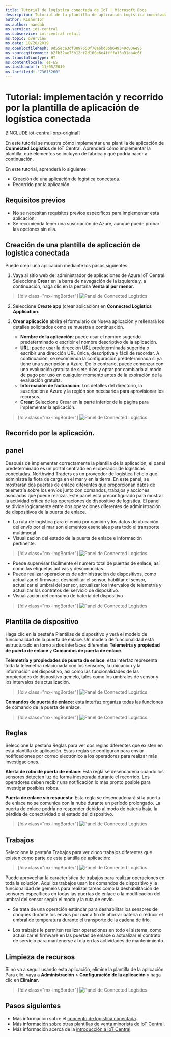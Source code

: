 ```yaml
---
title: Tutorial de logística conectada de IoT | Microsoft Docs
description: Tutorial de la plantilla de aplicación Logística conectada para IoT Central
author: KishorIoT
ms.author: nandab
ms.service: iot-central
ms.subservice: iot-central-retail
ms.topic: overview
ms.date: 10/20/2019
ms.openlocfilehash: 9d55eca3df8897650f78a6bd85b649349c806e95
ms.sourcegitcommit: b2fb32ae73b12cf2d180e6e4ffffa13a31aa4c6f
ms.translationtype: HT
ms.contentlocale: es-ES
ms.lasthandoff: 11/05/2019
ms.locfileid: "73615260"
---
```

# <a name="tutorial-deploy-and-walk-through-a-connected-logistics-application-template"></a>Tutorial: implementación y recorrido por la plantilla de aplicación de logística conectada

[!INCLUDE [iot-central-pnp-original](../../../includes/iot-central-pnp-original-note.md)]

En este tutorial se muestra cómo implementar una plantilla de aplicación de **Connected Logistics** de IoT Central. Aprenderá cómo implementar la plantilla, qué elementos se incluyen de fábrica y qué podría hacer a continuación.

En este tutorial, aprenderá lo siguiente: 
* Creación de una aplicación de logística conectada. 
* Recorrido por la aplicación. 

## <a name="prerequisites"></a>Requisitos previos
* No se necesitan requisitos previos específicos para implementar esta aplicación.
* Se recomienda tener una suscripción de Azure, aunque puede probar las opciones sin ella.

## <a name="create-connected-logistics-application-template"></a>Creación de una plantilla de aplicación de logística conectada
Puede crear una aplicación mediante los pasos siguientes:
1. Vaya al sitio web del administrador de aplicaciones de Azure IoT Central. Seleccione **Crear** en la barra de navegación de la izquierda y, a continuación, haga clic en la pestaña **Venta al por menor**.

> [!div class="mx-imgBorder"]
> ![Panel de Connected Logistics](./media/tutorial-iot-central-connected-logistics/iotc-retail-homepage.png)

2. Seleccione **Create app** (crear aplicación) en **Connected Logistics Application**.

3. **Crear aplicación** abrirá el formulario de Nueva aplicación y rellenará los detalles solicitados como se muestra a continuación.
   * **Nombre de la aplicación**: puede usar el nombre sugerido predeterminado o escribir el nombre descriptivo de la aplicación.
   * **URL**: puede usar la dirección URL predeterminada sugerida o escribir una dirección URL única, descriptiva y fácil de recordar. A continuación, se recomienda la configuración predeterminada si ya tiene una suscripción a Azure. De lo contrario, puede comenzar con una evaluación gratuita de siete días y optar por cambiarla al modo de pago por uso en cualquier momento antes de la expiración de la evaluación gratuita.
   * **Información de facturación**: Los detalles del directorio, la suscripción a Azure y la región son necesarios para aprovisionar los recursos.
   * **Crear**: Seleccione Crear en la parte inferior de la página para implementar la aplicación.

> [!div class="mx-imgBorder"]
> ![Panel de Connected Logistics](./media/tutorial-iot-central-connected-logistics/connected-logistics-app-create.png)

## <a name="walk-through-the-application"></a>Recorrido por la aplicación. 

## <a name="dashboard"></a>panel

Después de implementar correctamente la plantilla de la aplicación, el panel predeterminado es un portal centrado en el operador de logísticas conectadas. Northwind Traders es un proveedor de logística ficticio que administra la flota de carga en el mar y en la tierra. En este panel, se mostrarán dos puertas de enlace diferentes que proporcionan datos de telemetría sobre los envíos junto con comandos, trabajos y acciones asociadas que puede realizar. Este panel está preconfigurado para mostrar la actividad crítica de las operaciones de dispositivo de logística.
El panel se divide lógicamente entre dos operaciones diferentes de administración de dispositivos de la puerta de enlace. 
   * La ruta de logística para el envío por camión y los datos de ubicación del envío por el mar son elementos esenciales para todo el transporte multimodal
   * Visualización del estado de la puerta de enlace e información pertinente. 

> [!div class="mx-imgBorder"]
> ![Panel de Connected Logistics](./media/tutorial-iot-central-connected-logistics/connected-logistics-dashboard1.png)

   * Puede supervisar fácilmente el número total de puertas de enlace, así como las etiquetas activas y desconocidas.
   * Puede realizar operaciones de administración de dispositivos, como actualizar el firmware, deshabilitar el sensor, habilitar el sensor, actualizar el umbral del sensor, actualizar los intervalos de telemetría y actualizar los contratos del servicio de dispositivo.
   * Visualización del consumo de batería del dispositivo

> [!div class="mx-imgBorder"]
> ![Panel de Connected Logistics](./media/tutorial-iot-central-connected-logistics/connected-logistics-dashboard2.png)

## <a name="device-template"></a>Plantilla de dispositivo

Haga clic en la pestaña Plantillas de dispositivo y verá el modelo de funcionalidad de la puerta de enlace. Un modelo de funcionalidad está estructurado en torno a dos interfaces diferentes **Telemetría y propiedad de puerta de enlace** y **Comandos de puerta de enlace**.

**Telemetría y propiedades de puerta de enlace**: esta interfaz representa toda la telemetría relacionada con los sensores, la ubicación y la información del dispositivo, así como las funcionalidades de las propiedades de dispositivo gemelo, tales como los umbrales de sensor y los intervalos de actualización.

> [!div class="mx-imgBorder"]
> ![Panel de Connected Logistics](./media/tutorial-iot-central-connected-logistics/connected-logistics-devicetemplate1.png)

**Comandos de puerta de enlace**: esta interfaz organiza todas las funciones de comando de la puerta de enlace.

> [!div class="mx-imgBorder"]
> ![Panel de Connected Logistics](./media/tutorial-iot-central-connected-logistics/connected-logistics-devicetemplate2.png)

## <a name="rules"></a>Reglas
Seleccione la pestaña Reglas para ver dos reglas diferentes que existen en esta plantilla de aplicación. Estas reglas se configuran para enviar notificaciones por correo electrónico a los operadores para realizar más investigaciones.
 
**Alerta de robo de puerta de enlace**: Esta regla se desencadena cuando los sensores detectan luz de forma inesperada durante el recorrido. Los operadores deben recibir una notificación lo más pronto posible para investigar posibles robos.
 
**Puerta de enlace sin respuesta**: Esta regla se desencadenará si la puerta de enlace no se comunica con la nube durante un período prolongado. La puerta de enlace podría no responder debido al modo de batería baja, la pérdida de conectividad o el estado del dispositivo.

> [!div class="mx-imgBorder"]
> ![Panel de Connected Logistics](./media/tutorial-iot-central-connected-logistics/connected-logistics-rules.png)

## <a name="jobs"></a>Trabajos
Seleccione la pestaña Trabajos para ver cinco trabajos diferentes que existen como parte de esta plantilla de aplicación:

> [!div class="mx-imgBorder"]
> ![Panel de Connected Logistics](./media/tutorial-iot-central-connected-logistics/connected-logistics-jobs.png)

Puede aprovechar la característica de trabajos para realizar operaciones en toda la solución. Aquí los trabajos usan los comandos de dispositivo y la funcionalidad de gemelos para realizar tareas como la deshabilitación de sensores específicos en todas las puertas de enlace o la modificación del umbral del sensor según el modo y la ruta de envío. 
   * Se trata de una operación estándar para deshabilitar los sensores de choques durante los envíos por mar a fin de ahorrar batería o reducir el umbral de temperatura durante el transporte de la cadena de frío. 
 
   * Los trabajos le permiten realizar operaciones en todo el sistema, como actualizar el firmware en las puertas de enlace o actualizar el contrato de servicio para mantenerse al día en las actividades de mantenimiento.

## <a name="clean-up-resources"></a>Limpieza de recursos
Si no va a seguir usando esta aplicación, elimine la plantilla de la aplicación. Para ello, vaya a **Administración** > **Configuración de la aplicación** y haga clic en **Eliminar**.

> [!div class="mx-imgBorder"]
> ![Panel de Connected Logistics](./media/tutorial-iot-central-connected-logistics/connected-logistics-cleanup.png)

## <a name="next-steps"></a>Pasos siguientes
* Más información sobre el [concepto de logística conectada](./architecture-connected-logistics-pnp.md).
* Más información sobre otras [plantillas de venta minorista de IoT Central](./overview-iot-central-retail-pnp.md).
* Más información acerca de la [introducción a IoT Central](../core/overview-iot-central-pnp.md).
